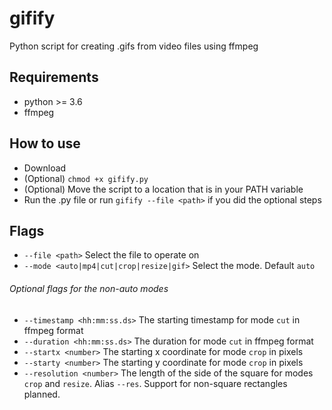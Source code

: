 # gifify
Python script for creating .gifs from video files using ffmpeg

## Requirements
- python >= 3.6
- ffmpeg

## How to use
- Download
- (Optional) `chmod +x gifify.py`
- (Optional) Move the script to a location that is in your PATH variable
- Run the .py file or run `gifify --file <path>` if you did the optional steps

## Flags
- `--file <path>` Select the file to operate on
- `--mode <auto|mp4|cut|crop|resize|gif>` Select the mode. Default `auto`

###### Optional flags for the non-auto modes
- `--timestamp <hh:mm:ss.ds>` The starting timestamp for mode `cut` in ffmpeg format
- `--duration <hh:mm:ss.ds>` The duration for mode `cut` in ffmpeg format
- `--startx <number>` The starting x coordinate for mode `crop` in pixels
- `--starty <number>` The starting y coordinate for mode `crop` in pixels
- `--resolution <number>` The length of the side of the square for modes `crop` and `resize`. Alias `--res`. Support for non-square rectangles planned.
